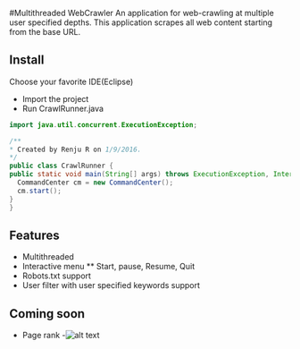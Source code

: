 #Multithreaded WebCrawler
An application for web-crawling at multiple user specified depths.
This application scrapes all web content starting from the base URL.

## Install
Choose your favorite IDE(Eclipse)
* Import the project
* Run CrawlRunner.java

```java
import java.util.concurrent.ExecutionException;

/**
* Created by Renju R on 1/9/2016.
*/
public class CrawlRunner {
public static void main(String[] args) throws ExecutionException, InterruptedException {
  CommandCenter cm = new CommandCenter();
  cm.start();    	
}
}
```

## Features
* Multithreaded
* Interactive menu
** Start, pause, Resume, Quit
* Robots.txt support
* User filter with user specified keywords support

## Coming soon
* Page rank
-![alt text](http://i.imgur.com/2VpuLV1.gif "This just looks really cool")
